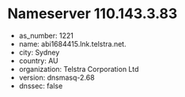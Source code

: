 # Nameserver 110.143.3.83

* as_number: 1221
* name: abi1684415.lnk.telstra.net.
* city: Sydney
* country: AU
* organization: Telstra Corporation Ltd
* version: dnsmasq-2.68
* dnssec: false
